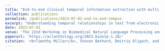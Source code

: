 ```yaml
---
title: "End-to-end clinical temporal information extraction with multi-head attention"
collection: publications
permalink: /publications/2023-07-01-end-to-end-tempie
excerpt: "Understanding temporal relationships in text from electronic health records can be valuable for many important downstream clinical applications. Since Clinical TempEval 2017, there has been little work on end-to-end systems for temporal relation extraction, with most work focused on the setting where gold standard events and time expressions are given. In this work, we make use of a novel multi-headed attention mechanism on top of a pre-trained transformer encoder to allow the learning process to attend to multiple aspects of the contextualized embeddings. Our system achieves state of the art results on the THYME corpus by a wide margin, in both the in-domain and cross-domain settings." # abstract can go here
date: 2023-07-01
venue: 'The 22nd Workshop on Biomedical Natural Language Processing and BioNLP Shared Tasks'
paperurl: 'https://aclanthology.org/2023.bionlp-1.28/'
citation: '<b>Timothy Miller</b>, Steven Bethard, Dmitriy Dligach, and Guergana Savova. 2023. End-to-end clinical temporal information extraction with multi-head attention. In The 22nd Workshop on Biomedical Natural Language Processing and BioNLP Shared Tasks, pages 313–319, Toronto, Canada. Association for Computational Linguistics.'
---
```

